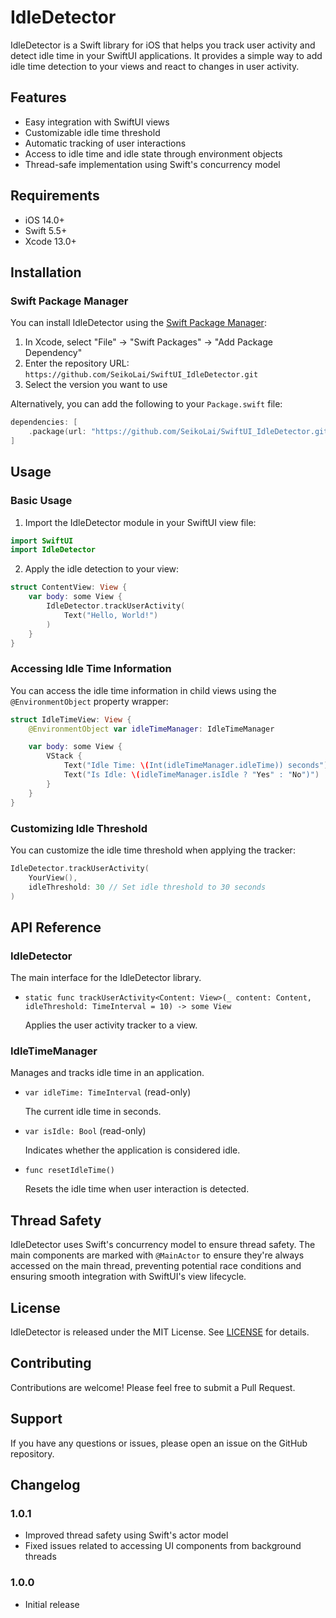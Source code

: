 # IdleDetector

IdleDetector is a Swift library for iOS that helps you track user activity and detect idle time in your SwiftUI applications. It provides a simple way to add idle time detection to your views and react to changes in user activity.

## Features

- Easy integration with SwiftUI views
- Customizable idle time threshold
- Automatic tracking of user interactions
- Access to idle time and idle state through environment objects
- Thread-safe implementation using Swift's concurrency model

## Requirements

- iOS 14.0+
- Swift 5.5+
- Xcode 13.0+

## Installation

### Swift Package Manager

You can install IdleDetector using the [Swift Package Manager](https://swift.org/package-manager/):

1. In Xcode, select "File" → "Swift Packages" → "Add Package Dependency"
2. Enter the repository URL: `https://github.com/SeikoLai/SwiftUI_IdleDetector.git`
3. Select the version you want to use

Alternatively, you can add the following to your `Package.swift` file:

```swift
dependencies: [
    .package(url: "https://github.com/SeikoLai/SwiftUI_IdleDetector.git", from: "1.0.0")
]
```

## Usage

### Basic Usage

1. Import the IdleDetector module in your SwiftUI view file:

```swift
import SwiftUI
import IdleDetector
```

2. Apply the idle detection to your view:

```swift
struct ContentView: View {
    var body: some View {
        IdleDetector.trackUserActivity(
            Text("Hello, World!")
        )
    }
}
```

### Accessing Idle Time Information

You can access the idle time information in child views using the `@EnvironmentObject` property wrapper:

```swift
struct IdleTimeView: View {
    @EnvironmentObject var idleTimeManager: IdleTimeManager

    var body: some View {
        VStack {
            Text("Idle Time: \(Int(idleTimeManager.idleTime)) seconds")
            Text("Is Idle: \(idleTimeManager.isIdle ? "Yes" : "No")")
        }
    }
}
```

### Customizing Idle Threshold

You can customize the idle time threshold when applying the tracker:

```swift
IdleDetector.trackUserActivity(
    YourView(),
    idleThreshold: 30 // Set idle threshold to 30 seconds
)
```

## API Reference

### IdleDetector

The main interface for the IdleDetector library.

- `static func trackUserActivity<Content: View>(_ content: Content, idleThreshold: TimeInterval = 10) -> some View`
  
  Applies the user activity tracker to a view.

### IdleTimeManager

Manages and tracks idle time in an application.

- `var idleTime: TimeInterval` (read-only)
  
  The current idle time in seconds.

- `var isIdle: Bool` (read-only)
  
  Indicates whether the application is considered idle.

- `func resetIdleTime()`
  
  Resets the idle time when user interaction is detected.

## Thread Safety

IdleDetector uses Swift's concurrency model to ensure thread safety. The main components are marked with `@MainActor` to ensure they're always accessed on the main thread, preventing potential race conditions and ensuring smooth integration with SwiftUI's view lifecycle.

## License

IdleDetector is released under the MIT License. See [LICENSE](LICENSE) for details.

## Contributing

Contributions are welcome! Please feel free to submit a Pull Request.

## Support

If you have any questions or issues, please open an issue on the GitHub repository.

## Changelog

### 1.0.1

- Improved thread safety using Swift's actor model
- Fixed issues related to accessing UI components from background threads

### 1.0.0

- Initial release
